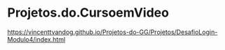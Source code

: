 # Projetos.do.CursoemVideo
https://vincenttvandog.github.io/Projetos-do-GG/Projetos/DesafioLogin-Modulo4/index.html

